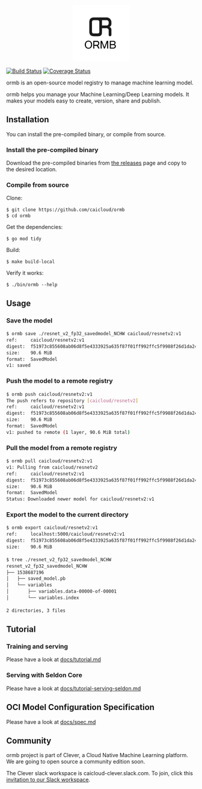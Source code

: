 <p align="center">
<img src="docs/images/logo.png" height="150">
</p>


[![Build Status](https://travis-ci.com/caicloud/ormb.svg?branch=master)](https://travis-ci.com/caicloud/ormb)
[![Coverage Status](https://coveralls.io/repos/github/caicloud/ormb/badge.svg?branch=master)](https://coveralls.io/github/caicloud/ormb?branch=master)

ormb is an open-source model registry to manage machine learning model. 

ormb helps you manage your Machine Learning/Deep Learning models. It makes your models easy to create, version, share and publish.

## Installation

You can install the pre-compiled binary, or compile from source.

### Install the pre-compiled binary

Download the pre-compiled binaries from [the releases](https://github.com/caicloud/ormb/releases) page and copy to the desired location.

### Compile from source

Clone:

```
$ git clone https://github.com/caicloud/ormb
$ cd ormb
```

Get the dependencies:

```
$ go mod tidy
```

Build:

```
$ make build-local
```

Verify it works:

```
$ ./bin/ormb --help
```

## Usage

### Save the model

```bash
$ ormb save ./resnet_v2_fp32_savedmodel_NCHW caicloud/resnetv2:v1
ref:     caicloud/resnetv2:v1
digest:  f51973c855608ab06d8f5e4333925a635f87f01ff992ffc5f9988f26d1da24e9
size:    90.6 MiB
format:  SavedModel
v1: saved
```

### Push the model to a remote registry

```bash
$ ormb push caicloud/resnetv2:v1
The push refers to repository [caicloud/resnetv2]
ref:     caicloud/resnetv2:v1
digest:  f51973c855608ab06d8f5e4333925a635f87f01ff992ffc5f9988f26d1da24e9
size:    90.6 MiB
format:  SavedModel
v1: pushed to remote (1 layer, 90.6 MiB total)
```

### Pull the model from a remote registry

```bash
$ ormb pull caicloud/resnetv2:v1 
v1: Pulling from caicloud/resnetv2
ref:     caicloud/resnetv2:v1
digest:  f51973c855608ab06d8f5e4333925a635f87f01ff992ffc5f9988f26d1da24e9
size:    90.6 MiB
format:  SavedModel
Status: Downloaded newer model for caicloud/resnetv2:v1
```

### Export the model to the current directory

```bash
$ ormb export caicloud/resnetv2:v1
ref:     localhost:5000/caicloud/resnetv2:v1
digest:  f51973c855608ab06d8f5e4333925a635f87f01ff992ffc5f9988f26d1da24e9
size:    90.6 MiB

$ tree ./resnet_v2_fp32_savedmodel_NCHW
resnet_v2_fp32_savedmodel_NCHW
├── 1538687196
│   ├── saved_model.pb
│   └── variables
│       ├── variables.data-00000-of-00001
│       └── variables.index

2 directories, 3 files
```

## Tutorial

### Training and serving

Please have a look at [docs/tutorial.md](docs/tutorial.md)

### Serving with Seldon Core

Please have a look at [docs/tutorial-serving-seldon.md](docs/tutorial-serving-seldon.md)

## OCI Model Configuration Specification

Please have a look at [docs/spec.md](docs/spec.md)

## Community

ormb project is part of Clever, a Cloud Native Machine Learning platform. We are going to open source a community edition soon.

The Clever slack workspace is caicloud-clever.slack.com. To join, click this [invitation to our Slack workspace](https://join.slack.com/t/caicloud-clever/shared_invite/zt-efz4rdrm-kcOg0Qvs_B8aIWGdZv9E6g).
